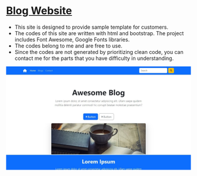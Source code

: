 # [Blog Website](https://siteforblog.netlify.app/)
- This site is designed to provide sample template for customers.
- The codes of this site are written with html and bootstrap. The project includes Font Awesome, Google Fonts libraries.
- The codes belong to me and are free to use.
- Since the codes are not generated by prioritizing clean code, you can contact me for the parts that you have difficulty in understanding.

![The Image of the Website](https://github.com/ahakansahin/DemoDesign-Site_For_Blog/blob/main/siteforblog.jpg)

